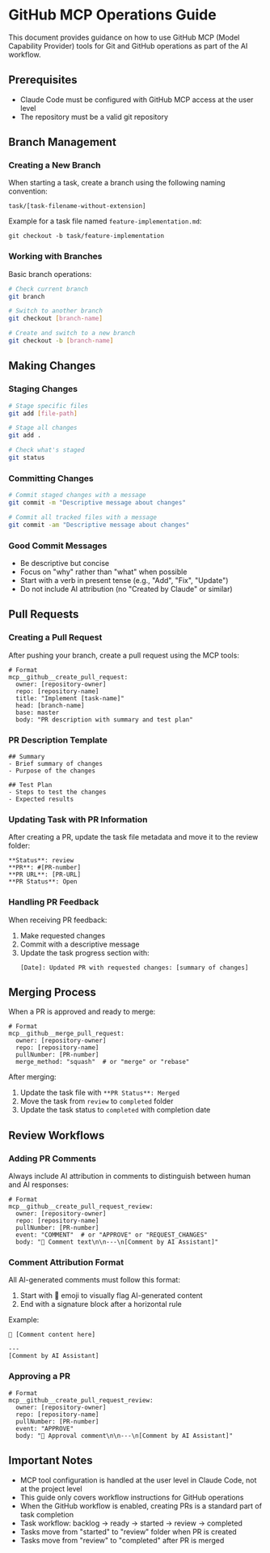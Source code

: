 # GitHub MCP Operations Guide

This document provides guidance on how to use GitHub MCP (Model Capability Provider) tools for Git and GitHub operations as part of the AI workflow.

## Prerequisites

- Claude Code must be configured with GitHub MCP access at the user level
- The repository must be a valid git repository

## Branch Management

### Creating a New Branch

When starting a task, create a branch using the following naming convention:

```
task/[task-filename-without-extension]
```

Example for a task file named `feature-implementation.md`:

```
git checkout -b task/feature-implementation
```

### Working with Branches

Basic branch operations:

```bash
# Check current branch
git branch

# Switch to another branch
git checkout [branch-name]

# Create and switch to a new branch
git checkout -b [branch-name]
```

## Making Changes

### Staging Changes

```bash
# Stage specific files
git add [file-path]

# Stage all changes
git add .

# Check what's staged
git status
```

### Committing Changes

```bash
# Commit staged changes with a message
git commit -m "Descriptive message about changes"

# Commit all tracked files with a message
git commit -am "Descriptive message about changes"
```

### Good Commit Messages

- Be descriptive but concise
- Focus on "why" rather than "what" when possible
- Start with a verb in present tense (e.g., "Add", "Fix", "Update")
- Do not include AI attribution (no "Created by Claude" or similar)

## Pull Requests

### Creating a Pull Request

After pushing your branch, create a pull request using the MCP tools:

```
# Format
mcp__github__create_pull_request:
  owner: [repository-owner]
  repo: [repository-name]
  title: "Implement [task-name]"
  head: [branch-name]
  base: master
  body: "PR description with summary and test plan"
```

### PR Description Template

```
## Summary
- Brief summary of changes
- Purpose of the changes

## Test Plan
- Steps to test the changes
- Expected results
```

### Updating Task with PR Information

After creating a PR, update the task file metadata and move it to the review folder:

```
**Status**: review
**PR**: #[PR-number]
**PR URL**: [PR-URL]
**PR Status**: Open
```

### Handling PR Feedback

When receiving PR feedback:

1. Make requested changes
2. Commit with a descriptive message
3. Update the task progress section with:
   ```
   [Date]: Updated PR with requested changes: [summary of changes]
   ```

## Merging Process

When a PR is approved and ready to merge:

```
# Format
mcp__github__merge_pull_request:
  owner: [repository-owner]
  repo: [repository-name]
  pullNumber: [PR-number]
  merge_method: "squash"  # or "merge" or "rebase"
```

After merging:
1. Update the task file with `**PR Status**: Merged`
2. Move the task from `review` to `completed` folder
3. Update the task status to `completed` with completion date

## Review Workflows

### Adding PR Comments

Always include AI attribution in comments to distinguish between human and AI responses:

```
# Format
mcp__github__create_pull_request_review:
  owner: [repository-owner]
  repo: [repository-name]
  pullNumber: [PR-number]
  event: "COMMENT"  # or "APPROVE" or "REQUEST_CHANGES"
  body: "🤖 Comment text\n\n---\n[Comment by AI Assistant]"
```

### Comment Attribution Format

All AI-generated comments must follow this format:
1. Start with 🤖 emoji to visually flag AI-generated content
2. End with a signature block after a horizontal rule

Example:
```
🤖 [Comment content here]

---
[Comment by AI Assistant]
```

### Approving a PR

```
# Format
mcp__github__create_pull_request_review:
  owner: [repository-owner]
  repo: [repository-name]
  pullNumber: [PR-number]
  event: "APPROVE"
  body: "🤖 Approval comment\n\n---\n[Comment by AI Assistant]"
```

## Important Notes

- MCP tool configuration is handled at the user level in Claude Code, not at the project level
- This guide only covers workflow instructions for GitHub operations
- When the GitHub workflow is enabled, creating PRs is a standard part of task completion
- Task workflow: backlog → ready → started → review → completed
- Tasks move from "started" to "review" folder when PR is created
- Tasks move from "review" to "completed" after PR is merged
